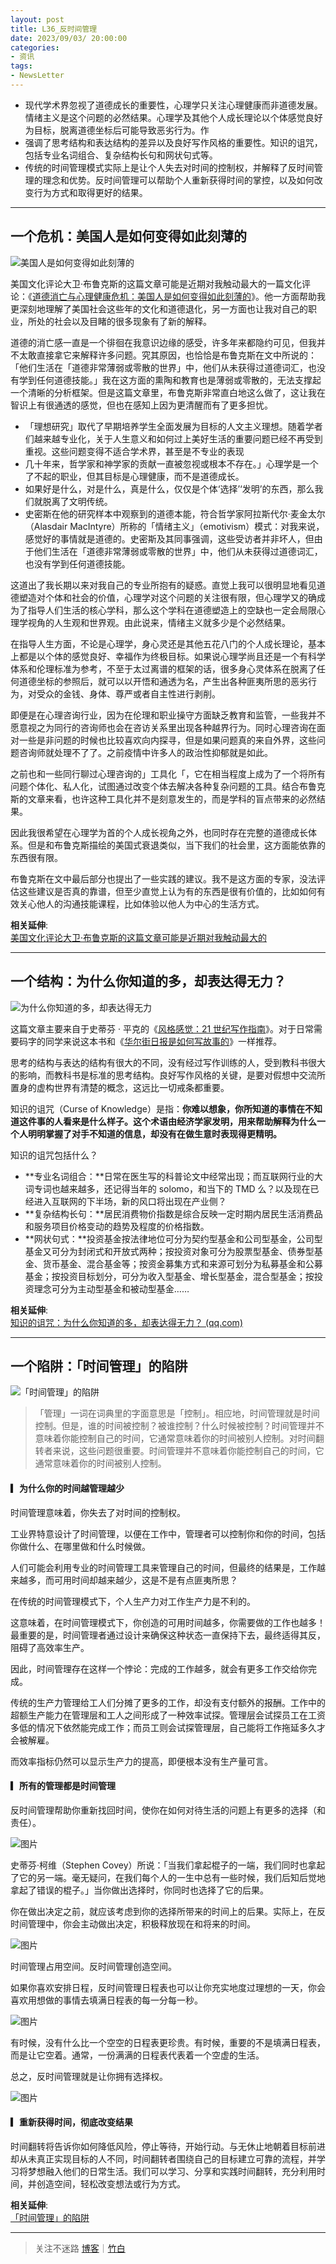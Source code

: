 ```yaml
---
layout: post
title: L36_反时间管理
date: 2023/09/03/ 20:00:00
categories:
- 资讯
tags:
- NewsLetter
---
```


- 现代学术界忽视了道德成长的重要性，心理学只关注心理健康而非道德发展。情绪主义是这个问题的必然结果。心理学及其他个人成长理论以个体感觉良好为目标，脱离道德坐标后可能导致恶劣行为。作
- 强调了思考结构和表达结构的差异以及良好写作风格的重要性。知识的诅咒，包括专业名词组合、复杂结构长句和网状句式等。
- 传统的时间管理模式实际上是让个人失去对时间的控制权，并解释了反时间管理的理念和优势。反时间管理可以帮助个人重新获得时间的掌控，以及如何改变行为方式和取得更好的结果。

---

## 一个危机：美国人是如何变得如此刻薄的

![美国人是如何变得如此刻薄的](https://pics.naaln.com/blog/2023-09-03-43646e.jpeg-basicBlog)

美国文化评论大卫·布鲁克斯的这篇文章可能是近期对我触动最大的一篇文化评论：《[道德消亡与心理健康危机：美国人是如何变得如此刻薄的](https://mp.weixin.qq.com/s/CrxOmiNCYkEpz3Q5nCYsQQ)》。他一方面帮助我更深刻地理解了美国社会这些年的文化和道德退化，另一方面也让我对自己的职业，所处的社会以及目睹的很多现象有了新的解释。

道德的消亡感一直是一个徘徊在我意识边缘的感受，许多年来都隐约可见，但我并不太敢直接拿它来解释许多问题。究其原因，也恰恰是布鲁克斯在文中所说的：「他们生活在「道德非常薄弱或零散的世界」中，他们从未获得过道德词汇，也没有学到任何道德技能。」我在这方面的熏陶和教育也是薄弱或零散的，无法支撑起一个清晰的分析框架。但是这篇文章里，布鲁克斯非常直白地这么做了，这让我在智识上有很通透的感觉，但也在感知上因为更清醒而有了更多担忧。

- 「理想研究」取代了早期培养学生全面发展为目标的人文主义理想。随着学者们越来越专业化，关于人生意义和如何过上美好生活的重要问题已经不再受到重视。这些问题变得不适合学术界，甚至是不专业的表现  
- 几十年来，哲学家和神学家的贡献一直被忽视或根本不存在。」心理学是一个了不起的职业，但其目标是心理健康，而不是道德成长。
- 如果好是什么，对是什么，真是什么，仅仅是个体‘选择’‘发明’的东西，那么我们就脱离了文明传统。
- 史密斯在他的研究样本中观察到的道德本能，符合哲学家阿拉斯代尔·麦金太尔（Alasdair MacIntyre）所称的「情绪主义」（emotivism）模式：对我来说，感觉好的事情就是道德的。史密斯及其同事强调，这些受访者并非坏人，但由于他们生活在「道德非常薄弱或零散的世界」中，他们从未获得过道德词汇，也没有学到任何道德技能。

这道出了我长期以来对我自己的专业所抱有的疑惑。直觉上我可以很明显地看见道德塑造对个体和社会的价值，心理学对这个问题的关注很有限，但心理学又的确成为了指导人们生活的核心学科，那么这个学科在道德塑造上的空缺也一定会局限心理学视角的人生观和世界观。由此说来，情绪主义就多少是个必然结果。

在指导人生方面，不论是心理学，身心灵还是其他五花八门的个人成长理论，基本上都是以个体的感觉良好、幸福作为终极目标。如果说心理学尚且还是一个有科学体系和伦理标准为参考，不至于太过离谱的框架的话，很多身心灵体系在脱离了任何道德坐标的参照后，就可以以开悟和通透为名，产生出各种匪夷所思的恶劣行为，对受众的金钱、身体、尊严或者自主性进行剥削。

即便是在心理咨询行业，因为在伦理和职业操守方面缺乏教育和监管，一些我并不愿意视之为同行的咨询师也会在咨访关系里出现各种越界行为。同时心理咨询在面对一些是非问题的时候也比较喜欢向内探寻，但是如果问题真的来自外界，这些问题咨询师就处理不了了。之前疫情中许多人的政治性抑郁就是如此。

之前也和一些同行聊过心理咨询的」工具化「，它在相当程度上成为了一个将所有问题个体化、私人化，试图通过改变个体去解决各种复杂问题的工具。结合布鲁克斯的文章来看，也许这种工具化并不是刻意发生的，而是学科的盲点带来的必然结果。

因此我很希望在心理学为首的个人成长视角之外，也同时存在完整的道德成长体系。但是和布鲁克斯描绘的美国式衰退类似，当下我们的社会里，这方面能依靠的东西很有限。

布鲁克斯在文中最后部分也提出了一些实践的建议。我不是这方面的专家，没法评估这些建议是否真的靠谱，但至少直觉上认为有的东西是很有价值的，比如如何有效关心他人的沟通技能课程，比如体验以他人为中心的生活方式。

**相关延伸**:  
[美国文化评论大卫·布鲁克斯的这篇文章可能是近期对我触动最大的](https://m.okjike.com/originalPosts/64f058a68425e0dd3b4c75fa)

---

## 一个结构：为什么你知道的多，却表达得无力？

![为什么你知道的多，却表达得无力](https://pics.naaln.com/blog/2023-09-03-1d0a18.jpeg-basicBlog)

这篇文章主要来自于史蒂芬 · 平克的《[风格感觉：21 世纪写作指南](https://weread.qq.com/web/reader/aff323705e4003aff79a7a2kc81322c012c81e728d9d180)》。对于日常需要码字的同学来说这本书和《[华尔街日报是如何写故事的](https://weread.qq.com/web/reader/e693249071c5f3cbe691779)》一样推荐。

思考的结构与表达的结构有很大的不同，没有经过写作训练的人，受到教科书很大的影响，而教科书是标准的思考结构。良好写作风格的关键，是要对假想中交流所置身的虚构世界有清楚的概念，这远比一切戒条都重要。

知识的诅咒（Curse of Knowledge）是指：**你难以想象，你所知道的事情在不知道这件事的人看来是什么样子。这个术语由经济学家发明，用来帮助解释为什么一个人明明掌握了对手不知道的信息，却没有在做生意时表现得更精明。**

知识的诅咒包括什么？

- **专业名词组合：**日常在医生写的科普论文中经常出现；而互联网行业的大词专词也越来越多，还记得当年的 solomo，和当下的 TMD 么？以及现在已经进入互联网的下半场，新的风口将出现在产业侧？
- **复杂结构长句：**居民消费物价指数是综合反映一定时期内居民生活消费品和服务项目价格变动的趋势及程度的价格指数。
- **网状句式：**投资基金按法律地位可分为契约型基金和公司型基金，公司型基金又可分为封闭式和开放式两种；按投资对象可分为股票型基金、债券型基金、货币基金、混合基金等；按资金募集方式和来源可划分为私募基金和公募基金；按投资目标划分，可分为收入型基金、增长型基金，混合型基金；按投资理念可分为主动型基金和被动型基金……

**相关延伸**:  
[知识的诅咒：为什么你知道的多，却表达得无力？ (qq.com)](https://mp.weixin.qq.com/s/UKs8DRAj70jsgq20glJRBg)

---

## 一个陷阱：「时间管理」的陷阱

![「时间管理」的陷阱](https://pics.naaln.com/blog/2023-09-03-7df7b5.jpeg-basicBlog)

>「管理」一词在词典里的字面意思是「控制」。相应地，时间管理就是时间控制。但是，谁的时间被控制？被谁控制？什么时候被控制？时间管理并不意味着你能控制自己的时间，它通常意味着你的时间被别人控制。对时间翻转者来说，这些问题很重要。时间管理并不意味着你能控制自己的时间，它通常意味着你的时间被别人控制。

#### ▎为什么你的时间越管理越少

时间管理意味着，你失去了对时间的控制权。

工业界特意设计了时间管理，以便在工作中，管理者可以控制你和你的时间，包括你做什么、在哪里做和什么时候做。

人们可能会利用专业的时间管理工具来管理自己的时间，但最终的结果是，工作越来越多，而可用时间却越来越少，这是不是有点匪夷所思？

在传统的时间管理模式下，个人生产力对工作生产力是不利的。

这意味着，在时间管理模式下，你创造的可用时间越多，你需要做的工作也越多！最重要的是，时间管理者通过设计来确保这种状态一直保持下去，最终适得其反，阻碍了高效率生产。

因此，时间管理存在这样一个悖论：完成的工作越多，就会有更多工作交给你完成。

传统的生产力管理给工人们分摊了更多的工作，却没有支付额外的报酬。工作中的超额生产能力在管理层和工人之间形成了一种效率试探。管理层会试探员工在工资多低的情况下依然能完成工作；而员工则会试探管理层，自己能将工作拖延多久才会被解雇。

而效率指标仍然可以显示生产力的提高，即便根本没有生产量可言。

#### ▎所有的管理都是时间管理

反时间管理帮助你重新找回时间，使你在如何对待生活的问题上有更多的选择（和责任）。

![图片](https://pics.naaln.com/blog/2023-09-03-764be8.png-basicBlog)

史蒂芬·柯维（Stephen Covey）所说：「当我们拿起棍子的一端，我们同时也拿起了它的另一端。毫无疑问，在我们每个人的一生中总有一些时候，我们后知后觉地拿起了错误的棍子。」当你做出选择时，你同时也选择了它的后果。

你在做出决定之前，就应该考虑到你的选择所带来的时间上的后果。实际上，在反时间管理中，你会主动做出决定，积极释放现在和将来的时间。

![图片](https://pics.naaln.com/blog/2023-09-03-cc05b6.png-basicBlog)

时间管理占用空间。反时间管理创造空间。

如果你喜欢安排日程，反时间管理日程表也可以让你充实地度过理想的一天，你会喜欢用想做的事情去填满日程表的每一分每一秒。

![图片](https://pics.naaln.com/blog/2023-09-03-86d6a9.png-basicBlog)

有时候，没有什么比一个空空的日程表更珍贵。有时候，重要的不是填满日程表，而是让它空着。通常，一份满满的日程表代表着一个空虚的生活。

总之，反时间管理就是让你拥有选择权。

![图片](https://pics.naaln.com/blog/2023-09-03-b2eca9.png-basicBlog)

#### ▎重新获得时间，彻底改变结果

时间翻转将告诉你如何降低风险，停止等待，开始行动。与无休止地朝着目标前进却从未真正实现目标的人不同，时间翻转者围绕自己的目标建立可靠的流程，并学习将梦想融入他们的日常生活。我们可以学习、分享和实践时间翻转，充分利用时间，并创造空间，轻松改变想法或行为方式。

**相关延伸**:  
[「时间管理」的陷阱](https://mp.weixin.qq.com/s/mR3fLD98u8TtUkIG2UtxCw)

---

> 关注不迷路 [博客](https://blog.naaln.com/)｜[竹白](https://space.zhubai.love/)
